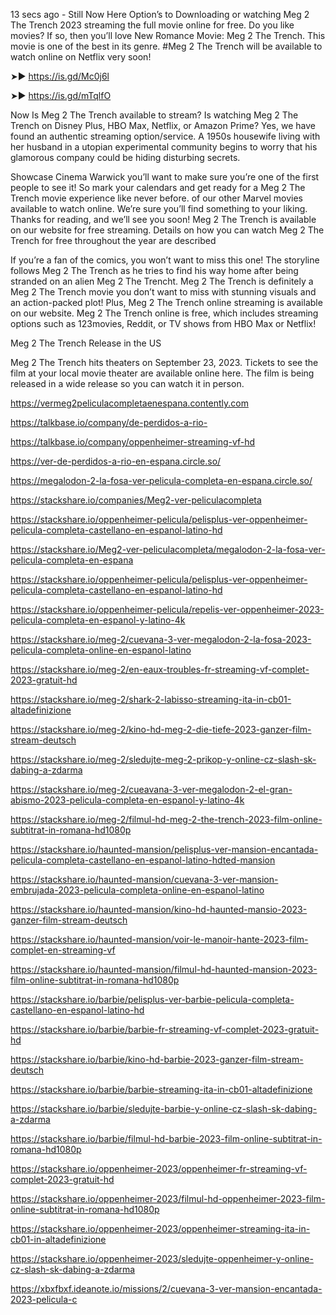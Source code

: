13 secs ago - Still Now Here Option’s to Downloading or watching Meg 2 The Trench 2023 streaming the full movie online for free. Do you like movies? If so, then you’ll love New Romance Movie: Meg 2 The Trench. This movie is one of the best in its genre. #Meg 2 The Trench will be available to watch online on Netflix very soon!

➤► https://is.gd/Mc0j6l

➤► https://is.gd/mTqlfO

Now Is Meg 2 The Trench available to stream? Is watching Meg 2 The Trench on Disney Plus, HBO Max, Netflix, or Amazon Prime? Yes, we have found an authentic streaming option/service. A 1950s housewife living with her husband in a utopian experimental community begins to worry that his glamorous company could be hiding disturbing secrets.

Showcase Cinema Warwick you’ll want to make sure you’re one of the first people to see it! So mark your calendars and get ready for a Meg 2 The Trench movie experience like never before. of our other Marvel movies available to watch online. We’re sure you’ll find something to your liking. Thanks for reading, and we’ll see you soon! Meg 2 The Trench is available on our website for free streaming. Details on how you can watch Meg 2 The Trench for free throughout the year are described

If you’re a fan of the comics, you won’t want to miss this one! The storyline follows Meg 2 The Trench as he tries to find his way home after being stranded on an alien Meg 2 The Trencht. Meg 2 The Trench is definitely a Meg 2 The Trench movie you don’t want to miss with stunning visuals and an action-packed plot! Plus, Meg 2 The Trench online streaming is available on our website. Meg 2 The Trench online is free, which includes streaming options such as 123movies, Reddit, or TV shows from HBO Max or Netflix!

Meg 2 The Trench Release in the US

Meg 2 The Trench hits theaters on September 23, 2023. Tickets to see the film at your local movie theater are available online here. The film is being released in a wide release so you can watch it in person.

https://vermeg2peliculacompletaenespana.contently.com

https://talkbase.io/company/de-perdidos-a-rio-

https://talkbase.io/company/oppenheimer-streaming-vf-hd

https://ver-de-perdidos-a-rio-en-espana.circle.so/

https://megalodon-2-la-fosa-ver-pelicula-completa-en-espana.circle.so/

https://stackshare.io/companies/Meg2-ver-peliculacompleta

https://stackshare.io/oppenheimer-pelicula/pelisplus-ver-oppenheimer-pelicula-completa-castellano-en-espanol-latino-hd

https://stackshare.io/Meg2-ver-peliculacompleta/megalodon-2-la-fosa-ver-pelicula-completa-en-espana

https://stackshare.io/oppenheimer-pelicula/pelisplus-ver-oppenheimer-pelicula-completa-castellano-en-espanol-latino-hd

https://stackshare.io/oppenheimer-pelicula/repelis-ver-oppenheimer-2023-pelicula-completa-en-espanol-y-latino-4k

https://stackshare.io/meg-2/cuevana-3-ver-megalodon-2-la-fosa-2023-pelicula-completa-online-en-espanol-latino

https://stackshare.io/meg-2/en-eaux-troubles-fr-streaming-vf-complet-2023-gratuit-hd

https://stackshare.io/meg-2/shark-2-labisso-streaming-ita-in-cb01-altadefinizione

https://stackshare.io/meg-2/kino-hd-meg-2-die-tiefe-2023-ganzer-film-stream-deutsch

https://stackshare.io/meg-2/sledujte-meg-2-prikop-y-online-cz-slash-sk-dabing-a-zdarma

https://stackshare.io/meg-2/cueavana-3-ver-megalodon-2-el-gran-abismo-2023-pelicula-completa-en-espanol-y-latino-4k

https://stackshare.io/meg-2/filmul-hd-meg-2-the-trench-2023-film-online-subtitrat-in-romana-hd1080p

https://stackshare.io/haunted-mansion/pelisplus-ver-mansion-encantada-pelicula-completa-castellano-en-espanol-latino-hdted-mansion

https://stackshare.io/haunted-mansion/cuevana-3-ver-mansion-embrujada-2023-pelicula-completa-online-en-espanol-latino

https://stackshare.io/haunted-mansion/kino-hd-haunted-mansio-2023-ganzer-film-stream-deutsch

https://stackshare.io/haunted-mansion/voir-le-manoir-hante-2023-film-complet-en-streaming-vf

https://stackshare.io/haunted-mansion/filmul-hd-haunted-mansion-2023-film-online-subtitrat-in-romana-hd1080p

https://stackshare.io/barbie/pelisplus-ver-barbie-pelicula-completa-castellano-en-espanol-latino-hd

https://stackshare.io/barbie/barbie-fr-streaming-vf-complet-2023-gratuit-hd

https://stackshare.io/barbie/kino-hd-barbie-2023-ganzer-film-stream-deutsch

https://stackshare.io/barbie/barbie-streaming-ita-in-cb01-altadefinizione

https://stackshare.io/barbie/sledujte-barbie-y-online-cz-slash-sk-dabing-a-zdarma

https://stackshare.io/barbie/filmul-hd-barbie-2023-film-online-subtitrat-in-romana-hd1080p

https://stackshare.io/oppenheimer-2023/oppenheimer-fr-streaming-vf-complet-2023-gratuit-hd

https://stackshare.io/oppenheimer-2023/filmul-hd-oppenheimer-2023-film-online-subtitrat-in-romana-hd1080p

https://stackshare.io/oppenheimer-2023/oppenheimer-streaming-ita-in-cb01-in-altadefinizione

https://stackshare.io/oppenheimer-2023/sledujte-oppenheimer-y-online-cz-slash-sk-dabing-a-zdarma

https://xbxfbxf.ideanote.io/missions/2/cuevana-3-ver-mansion-encantada-2023-pelicula-c


